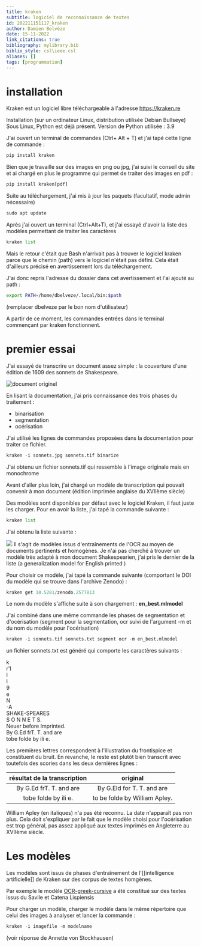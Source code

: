 ```yaml
---
title: kraken
subtitle: logiciel de reconnaissance de textes
id: 202211151117_kraken
author: Damien Belvèze
date: 15-11-2022
link_citations: true
bibliography: mylibrary.bib
biblio_style: csl\ieee.csl
aliases: []
tags: [programmation]
---
```



# installation

Kraken est un logiciel libre téléchargeable à l'adresse https://kraken.re

Installation (sur un ordinateur Linux, distribution utilisée Debian Bullseye)
Sous Linux, Python est déjà présent. Version de Python utilisée : 3.9

J'ai ouvert un terminal de commandes (Ctrl+ Alt + T) et j'ai tapé cette ligne de commande :

````python
pip install kraken
````

Bien que je travaille sur des images en png ou jpg, j'ai suivi le conseil du site et ai chargé en plus le programme qui permet de traiter des images en pdf : 

````python
pip install kraken[pdf]
````

Suite au téléchargement, j'ai mis à jour les paquets (facultatif, mode admin nécessaire)

````python
sudo apt update
````

Après j'ai ouvert un terminal (Ctrl+Alt+T), et j'ai essayé d'avoir la liste des modèles permettant de traiter les caractères 

````python
kraken list
`````

Mais le retour c'était que Bash n'arrivait pas à trouver le logiciel kraken parce que le chemin (path) vers le logiciel n'était pas défini. Cela était d'ailleurs précisé en avertissement lors du téléchargement. 

J'ai donc repris l'adresse du dossier dans cet avertissement et l'ai ajouté au path : 

````bash
export PATH=/home/dbelveze/.local/bin:$path
`````

(remplacer dbelveze par le bon nom d'utilisateur)

A partir de ce moment, les commandes entrées dans le terminal commençant par kraken fonctionnent. 

# premier essai

J'ai essayé de transcrire un document assez simple : la couverture d'une édition de 1609 des sonnets de Shakespeare. 

![document originel](images/sonnets.jpg)

En lisant la documentation, j'ai pris connaissance des trois phases du traitement : 

- binarisation
- segmentation
- océrisation

J'ai utilisé les lignes de commandes proposées dans la documentation pour traiter ce fichier. 

````python
kraken -i sonnets.jpg sonnets.tif binarize
`````
J'ai obtenu un fichier sonnets.tif qui ressemble à l'image originale mais en monochrome

Avant d'aller plus loin, j'ai chargé un modèle de transcription qui pouvait convenir à mon document (édition imprimée anglaise du XVIIème siècle)

Des modèles sont disponibles par défaut avec le logiciel Kraken, il faut juste les charger. 
Pour en avoir la liste, j'ai tapé la commande suivante : 

````python
kraken list
`````

J'ai obtenu la liste suivante : 

![](images/Capture_kraken1.png)
Il s'agit de modèles issus d'entraînements de l'OCR au moyen de documents pertinents et homogènes. Je n'ai pas cherché à trouver un modèle très adapté à mon document Shakespearien, j'ai pris le dernier de la liste (a generalization model for English printed )

Pour choisir ce modèle, j'ai tapé la commande suivante (comportant le DOI du modèle qui se trouve dans l'archive Zenodo) : 

````python
kraken get 10.5281/zenodo.2577813
`````

Le nom du modèle s'affiche suite à son chargement : **en_best.mlmodel**

J'ai combiné dans une même commande les phases de segmentation et d'océrisation (segment pour la segmentation, ocr suivi de l'argument -m et du nom du modèle pour l'océrisation)

````python
kraken -i sonnets.tif sonnets.txt segment ocr -m en_best.mlmodel
````
un fichier sonnets.txt est généré qui comporte les caractères suivants : 

k   
r'I    
I   
I    
9    
e    
N    
-A    
SHAKE-SPEARES    
S O N N E T S.    
Neuer before Imprinted.    
By G.Ed frT. T. and are    
tobe folde by ili e.    

Les premières lettres correspondent à l'illustration du frontispice et constituent du bruit. 
En revanche, le reste est plutôt bien transcrit avec toutefois des scories dans les deux dernières lignes : 

| résultat de la transcription | original |
|:---:|:---:|
| By G.Ed frT. T. and are | By G.Eld for T. T. and are |
| tobe folde by ili e. | to be folde by William Apley. |

William Apley (en italiques) n'a pas été reconnu. La date n'apparaît pas non plus. 
Cela doit s'expliquer par le fait que le modèle choisi pour l'océrisation est trop général, pas assez appliqué aux textes imprimés en Angleterre au XVIIème siècle. 


# Les modèles

Les modèles sont issus de phases d'entraînement de l'[[intelligence artificielle]] de Kraken sur des corpus de textes homgènes. 

Par exemple le modèle [OCR-greek-cursive](https://github.com/pharos-alexandria/ocr-greek_cursive) a été constitué sur des textes issus du Savile et Catena Lispiensis

Pour charger un modèle, charger le modèle dans le même répertoire que celui des images à analyser et lancer la commande : 

````python
kraken -i imagefile -m modelname
`````

(voir réponse de Annette von Stockhausen)